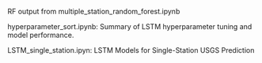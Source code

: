 
RF output from multiple_station_random_forest.ipynb

hyperparameter_sort.ipynb: Summary of LSTM hyperparameter tuning and model performance.

LSTM_single_station.ipyn: LSTM Models for Single-Station USGS Prediction

